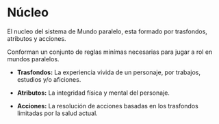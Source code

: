 
Núcleo
======

El nucleo del sistema de Mundo paralelo, esta formado por trasfondos, atributos y acciones.

Conforman un conjunto de reglas minímas necesarias para jugar a rol en mundos paralelos.

- **Trasfondos:** La experiencia vivida de un personaje, por trabajos, estudios y/o aficiones.

- **Atributos:** La integridad física y mental del personaje.

- **Acciones:** La resolución de acciones basadas en los trasfondos limitadas por la salud actual.
